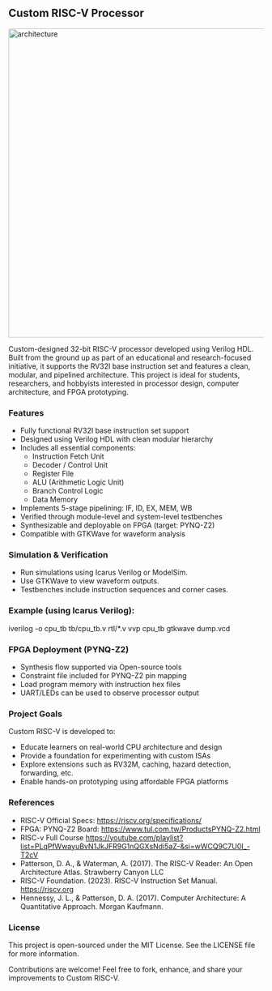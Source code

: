 ## Custom RISC-V Processor

<img width="1029" height="610" alt="architecture" src="https://github.com/user-attachments/assets/a750da2b-7069-44df-817b-74dc7fcc36ed" />


Custom-designed 32-bit RISC-V processor developed using Verilog HDL. Built from the ground up as part of an educational and research-focused initiative, it supports the RV32I base instruction set and features a clean, modular, and pipelined architecture. This project is ideal for students, researchers, and hobbyists interested in processor design, computer architecture, and FPGA prototyping.

### Features

- Fully functional RV32I base instruction set support
- Designed using Verilog HDL with clean modular hierarchy
- Includes all essential components:
  - Instruction Fetch Unit
  - Decoder / Control Unit
  - Register File
  - ALU (Arithmetic Logic Unit)
  - Branch Control Logic
  - Data Memory
- Implements 5-stage pipelining: IF, ID, EX, MEM, WB
- Verified through module-level and system-level testbenches
- Synthesizable and deployable on FPGA (target: PYNQ-Z2)
- Compatible with GTKWave for waveform analysis


### Simulation & Verification

- Run simulations using Icarus Verilog or ModelSim.
- Use GTKWave to view waveform outputs.
- Testbenches include instruction sequences and corner cases.

### Example (using Icarus Verilog):

iverilog -o cpu_tb tb/cpu_tb.v rtl/*.v
vvp cpu_tb
gtkwave dump.vcd

### FPGA Deployment (PYNQ-Z2)

- Synthesis flow supported via Open-source tools
- Constraint file included for PYNQ-Z2 pin mapping
- Load program memory with instruction hex files
- UART/LEDs can be used to observe processor output

### Project Goals

Custom RISC-V is developed to:
- Educate learners on real-world CPU architecture and design
- Provide a foundation for experimenting with custom ISAs
- Explore extensions such as RV32M, caching, hazard detection, forwarding, etc.
- Enable hands-on prototyping using affordable FPGA platforms

### References

- RISC-V Official Specs: https://riscv.org/specifications/
- FPGA: PYNQ-Z2 Board: https://www.tul.com.tw/ProductsPYNQ-Z2.html
- RISC-v Full Course https://youtube.com/playlist?list=PLqPfWwayuBvN1JkJFR9G1nQGXsNdi5aZ-&si=wWCQ9C7U0I_-T2cV
- Patterson, D. A., & Waterman, A. (2017). The RISC-V Reader: An Open Architecture Atlas. Strawberry Canyon LLC
- RISC-V Foundation. (2023). RISC-V Instruction Set Manual. https://riscv.org
- Hennessy, J. L., & Patterson, D. A. (2017). Computer Architecture: A Quantitative Approach. Morgan Kaufmann.

### License

This project is open-sourced under the MIT License. See the LICENSE file for more information.

 Contributions are welcome! Feel free to fork, enhance, and share your improvements to Custom RISC-V.

